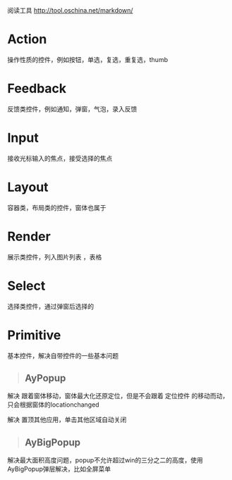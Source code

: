 ﻿阅读工具 http://tool.oschina.net/markdown/

# Action
操作性质的控件，例如按钮，单选，复选，重复选，thumb

# Feedback
反馈类控件，例如通知，弹窗，气泡，录入反馈

# Input
接收光标输入的焦点，接受选择的焦点

# Layout
容器类，布局类的控件，窗体也属于

# Render
展示类控件，列入图片列表 ，表格

# Select
选择类控件，通过弹窗后选择的

# Primitive
基本控件，解决自带控件的一些基本问题
> ## AyPopup
> > 
解决 跟着窗体移动，窗体最大化还原定位，但是不会跟着 定位控件 的移动而动，只会根据窗体的locationchanged
> > 
解决 置顶其他应用，单击其他区域自动关闭

> ## AyBigPopup
> 
解决最大面积高度问题，popup不允许超过win的三分之二的高度，使用AyBigPopup弹层解决，比如全屏菜单

